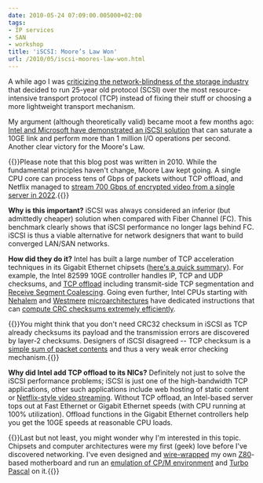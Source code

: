 ```yaml
---
date: 2010-05-24 07:09:00.005000+02:00
tags:
- IP services
- SAN
- workshop
title: 'iSCSI: Moore’s Law Won'
url: /2010/05/iscsi-moores-law-won.html
---
```

A while ago I was [criticizing the network-blindness of the storage industry](https://blog.ipspace.net/2009/12/iscsi-and-san-two-decades-of-rigid.html) that decided to run 25-year old protocol (SCSI) over the most resource-intensive transport protocol (TCP) instead of fixing their stuff or choosing a more lightweight transport mechanism.

My argument (although theoretically valid) became moot a few months ago: [Intel and Microsoft have demonstrated an iSCSI solution](http://download.intel.com/support/network/sb/inteliscsiwp.pdf) that can saturate a 10GE link and perform more than 1 million I/O operations per second. Another clear victory for the Moore's Law.
<!--more-->
{{<note info>}}Please note that this blog post was written in 2010. While the fundamental principles haven't change, Moore Law kept going. A single CPU core can process tens of Gbps of packets without TCP offload, and Netflix managed to [stream 700 Gbps of encrypted video from a single server in 2022](https://blog.ipspace.net/2022/12/are-dpu-any-good.html).{{</note>}}

**Why is this important?** iSCSI was always considered an inferior (but admittedly cheaper) solution when compared with Fiber Channel (FC). This benchmark clearly shows that iSCSI performance no longer lags behind FC. iSCSI is thus a viable alternative for network designers that want to build converged LAN/SAN networks.

**How did they do it?** Intel has built a large number of TCP acceleration techniques in its Gigabit Ethernet chipsets ([here's a quick summary](http://blog.fosketts.net/2010/03/19/microsoft-intel-starwind-iscsi/)). For example, the Intel 82599 10GE controller handles IP, TCP and UDP checksums, and [TCP offload](https://en.wikipedia.org/wiki/TCP_offload_engine) including transmit-side TCP segmentation and [Receive Segment Coalescing](https://learn.microsoft.com/en-us/previous-versions/windows/it-pro/windows-server-2012-r2-and-2012/hh997024(v=ws.11)). Going even further, Intel CPUs starting with  [Nehalem](http://en.wikipedia.org/wiki/Intel_Nehalem_(microarchitecture)) and [Westmere](http://en.wikipedia.org/wiki/Intel_Westmere_(microarchitecture)) [microarchitectures](http://en.wikipedia.org/wiki/Microarchitecture) have dedicated instructions that can [compute CRC checksums extremely efficiently](https://en.wikipedia.org/wiki/SSE4#SSE4.2).

{{<note info>}}You might think that you don't need CRC32 checksum in iSCSI as TCP already checksums its payload and the transmission errors are discovered by layer-2 checksums. Designers of iSCSI disagreed -- TCP checksum is a [simple sum of packet contents](https://en.wikipedia.org/wiki/Transmission_Control_Protocol#Checksum_computation) and thus a very weak error checking mechanism.{{</note>}}

**Why did Intel add TCP offload to its NICs?** Definitely not just to solve the iSCSI performance problems; iSCSI is just one of the high-bandwidth TCP applications, other such applications include web hosting of static content or [Netflix-style video streaming](https://blog.ipspace.net/2009/07/netflix-summary.html). Without TCP offload, an Intel-based server tops out at Fast Ethernet or Gigabit Ethernet speeds (with CPU running at 100% utilization). Offload functions in the Gigabit Ethernet controllers help you get the 10GE speeds at reasonable CPU loads.

{{<note>}}Last but not least, you might wonder why I'm interested in this topic. Chipsets and computer architectures were my first (geek) love before I've discovered networking. I've even designed and [wire-wrapped](http://en.wikipedia.org/wiki/Wire_wrap) my own [Z80](http://en.wikipedia.org/wiki/Z80)-based motherboard and run an [emulation of CP/M environment](http://en.wikipedia.org/wiki/CP/M) and [Turbo Pascal](http://en.wikipedia.org/wiki/Turbo_pascal) on it.{{</note>}}
